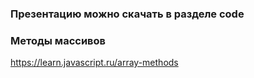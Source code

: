 ### Презентацию можно скачать в разделе code

### Методы массивов
https://learn.javascript.ru/array-methods